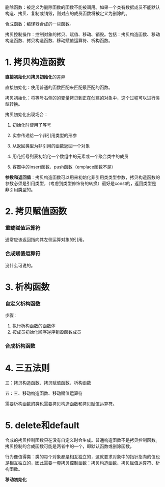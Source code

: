 删除函数：被定义为删除函数的函数不能被调用。如果一个类有数据成员不能默认构造、拷贝、复制或销毁，则对应的成员函数将被定义为删除的。

合成函数：编译器合成的一些函数。

拷贝控制操作：控制对象的拷贝、赋值、移动、销毁。包括：拷贝构造函数、移动构造函数、拷贝构造函数、移动赋值运算符、析构函数。



# 1. 拷贝构造函数



**直接初始化**和**拷贝初始化**的差异

直接初始化：使用普通的函数匹配来匹配最匹配的函数。

拷贝初始化：将等号右侧的的变量拷贝到正在创建的对象中，这个过程可以进行类型转换。

拷贝初始化出现场合：

1. 初始化时使用了等号

2. 实参传递给一个非引用类型的形参
3. 从返回类型为非引用的函数返回一个对象
4. 用花括号列表初始化一个数组中的元素或一个聚合类中的成员
5. 容器中的insert函数、push函数（emplace函数不是）

**参数和返回值**：拷贝构造函数可以用来初始化非引用类类型参数，拷贝构造函数的参数必须是引用类型，（考虑到类型修饰符的转换）最好是const的，返回类型是非引用类型的。

# 2. 拷贝赋值函数

### 重载赋值运算符

通常应该返回指向其左侧运算对象的引用。

### 合成赋值运算符

没什么可说的。



# 3. 析构函数

### 自定义析构函数

步骤：

1. 执行析构函数的函数体
2. 按成员初始化顺序逆序销毁函数成员

### 合成析构函数





# 4. 三五法则

三：拷贝构造函数、拷贝赋值函数、析构函数

五：三、移动构造函数、移动赋值运算符

需要析构函数的类也需要拷贝构造函数和拷贝赋值运算符。

# 5. delete和default

合成的拷贝控制函数只在没有自定义时会生成。普通构造函数不是拷贝控制函数。拷贝控制的合成函数可能是两者中的一个，即默认函数或删除函数。







行为像值得类：类的每个对象都是相互独立的，这就要求对象中的指针指向的值也是相互独立的，因此需要一套拷贝控制函数：拷贝构造函数、拷贝赋值运算符、析构函数。

**移动初始化**





